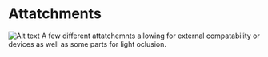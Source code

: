 # Attatchments
![Alt text](Render_Attatchments.png)
A few different attatchemnts allowing for external compatability or devices as well as some parts for light oclusion.
